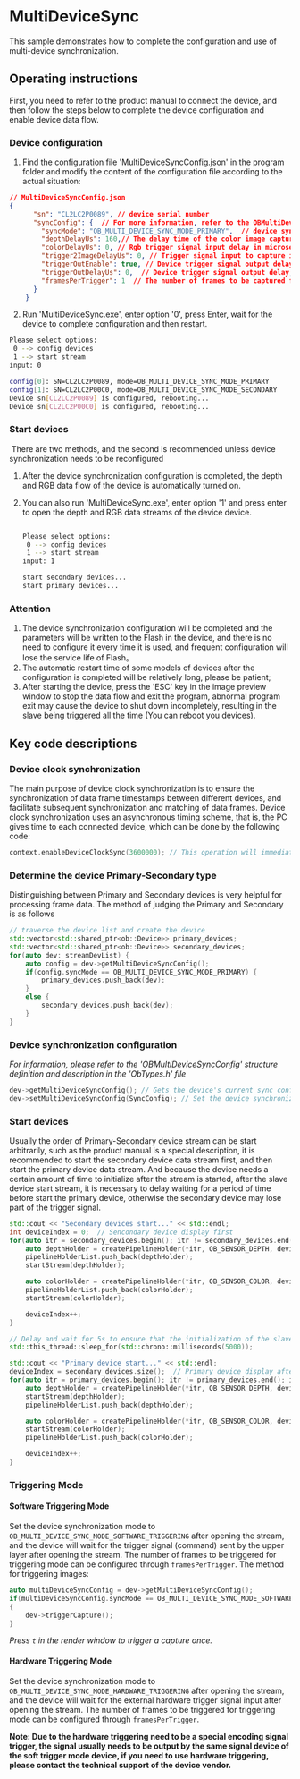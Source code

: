 # MultiDeviceSync

This sample demonstrates how to complete the configuration and use of multi-device synchronization.

## Operating instructions

First, you need to refer to the product manual to connect the device, and then follow the steps below to complete the device configuration and enable device data flow.

### Device configuration

1. Find the configuration file 'MultiDeviceSyncConfig.json' in the program folder and modify the content of the configuration file according to the actual situation:

``` json
// MultiDeviceSyncConfig.json
{
      "sn": "CL2LC2P0089", // device serial number
      "syncConfig": {  // For more information, refer to the OBMultiDeviceSyncConfig structure definition and description in the ObTypes.h file
        "syncMode": "OB_MULTI_DEVICE_SYNC_MODE_PRIMARY",  // device sync mode：“OB_MULTI_DEVICE_SYNC_MODE_PRIMARY, OB_MULTI_DEVICE_SYNC_MODE_SECONDARY，OB_MULTI_DEVICE_SYNC_MODE_SECONDARY_SYNCED etc.” Enum define at include\libobsensor\h\ObTypes.h
        "depthDelayUs": 160,// The delay time of the color image capture after receiving the capture command or trigger signal in microseconds.; In order to prevent laser interference, it is recommended that the laser be staggered by 160us by configuring this delay between different devices
        "colorDelayUs": 0, // Rgb trigger signal input delay in microseconds
        "trigger2ImageDelayUs": 0, // Trigger signal input to capture image delay in microseconds
        "triggerOutEnable": true, // Device trigger signal output delay enable flag.
        "triggerOutDelayUs": 0,  // Device trigger signal output delay, in microseconds
        "framesPerTrigger": 1  // The number of frames to be captured for each trigger signal input; Only valid in software triggering mode and hardware triggering mode
      }
    }
```

2. Run 'MultiDeviceSync.exe', enter option '0', press Enter, wait for the device to complete configuration and then restart.

```bash
Please select options:
 0 --> config devices
 1 --> start stream
input: 0

config[0]: SN=CL2LC2P0089, mode=OB_MULTI_DEVICE_SYNC_MODE_PRIMARY
config[1]: SN=CL2LC2P00C0, mode=OB_MULTI_DEVICE_SYNC_MODE_SECONDARY
Device sn[CL2LC2P0089] is configured, rebooting...
Device sn[CL2LC2P00C0] is configured, rebooting...
```

### Start devices

​	There are two methods, and the second is recommended unless device synchronization needs to be reconfigured

1. After the device synchronization configuration is completed, the depth and RGB data flow of the device is automatically turned on.

2. You can also run 'MultiDeviceSync.exe', enter option '1' and press enter to open the depth and RGB data streams of the device device.

   ```bash

   Please select options:
    0 --> config devices
    1 --> start stream
   input: 1

   start secondary devices...
   start primary devices...
   ```

### Attention

1. The device synchronization configuration will be completed and the parameters will be written to the Flash in the device, and there is no need to configure it every time it is used, and frequent configuration will lose the service life of Flash。
2. The automatic restart time of some models of devices after the configuration is completed will be relatively long, please be patient;
3. After starting the device, press the 'ESC' key in the image preview window to stop the data flow and exit the program, abnormal program exit may cause the device to shut down incompletely, resulting in the slave being triggered all the time (You can reboot you devices).

## Key code descriptions

### Device clock synchronization

The main purpose of device clock synchronization is to ensure the synchronization of data frame timestamps between different devices, and facilitate subsequent synchronization and matching of data frames. Device clock synchronization uses an asynchronous timing scheme, that is, the PC gives time to each connected device, which can be done by the following code:

```cpp
context.enableDeviceClockSync(3600000); // This operation will immediately synchronize all created devices, and will automatically time every hour (3,600,000 seconds).
```

### Determine the device Primary-Secondary type
Distinguishing between Primary and Secondary devices is very helpful for processing frame data. The method of judging the Primary and Secondary is as follows
```cpp
// traverse the device list and create the device
std::vector<std::shared_ptr<ob::Device>> primary_devices;
std::vector<std::shared_ptr<ob::Device>> secondary_devices;
for(auto dev: streamDevList) {
    auto config = dev->getMultiDeviceSyncConfig();
    if(config.syncMode == OB_MULTI_DEVICE_SYNC_MODE_PRIMARY) {
        primary_devices.push_back(dev);
    }
    else {
        secondary_devices.push_back(dev);
    }
}
```

### Device synchronization configuration

*For information, please refer to the 'OBMultiDeviceSyncConfig' structure definition and description in the 'ObTypes.h' file*

```cpp
dev->getMultiDeviceSyncConfig(); // Gets the device's current sync configuration
dev->setMultiDeviceSyncConfig(SyncConfig); // Set the device synchronization configuration, which writes parameters to the device Flash, and the device takes effect after restarting
```

### Start devices

Usually the order of Primary-Secondary device stream can be start arbitrarily, such as the product manual is a special description, it is recommended to start the secondary device data stream first, and then start the primary device data stream. And because the device needs a certain amount of time to initialize after the stream is started, after the slave device start stream, it is necessary to delay waiting for a period of time before start the primary device, otherwise the secondary device may lose part of the trigger signal.

```cpp
std::cout << "Secondary devices start..." << std::endl;
int deviceIndex = 0;  // Sencondary device display first
for(auto itr = secondary_devices.begin(); itr != secondary_devices.end(); itr++) {
    auto depthHolder = createPipelineHolder(*itr, OB_SENSOR_DEPTH, deviceIndex);
    pipelineHolderList.push_back(depthHolder);
    startStream(depthHolder);

    auto colorHolder = createPipelineHolder(*itr, OB_SENSOR_COLOR, deviceIndex);
    pipelineHolderList.push_back(colorHolder);
    startStream(colorHolder);

    deviceIndex++;
}

// Delay and wait for 5s to ensure that the initialization of the slave device is completed
std::this_thread::sleep_for(std::chrono::milliseconds(5000));

std::cout << "Primary device start..." << std::endl;
deviceIndex = secondary_devices.size();  // Primary device display after primary devices.
for(auto itr = primary_devices.begin(); itr != primary_devices.end(); itr++) {
    auto depthHolder = createPipelineHolder(*itr, OB_SENSOR_DEPTH, deviceIndex);
    startStream(depthHolder);
    pipelineHolderList.push_back(depthHolder);

    auto colorHolder = createPipelineHolder(*itr, OB_SENSOR_COLOR, deviceIndex);
    startStream(colorHolder);
    pipelineHolderList.push_back(colorHolder);

    deviceIndex++;
}
```

### Triggering Mode

#### Software Triggering Mode

Set the device synchronization mode to `OB_MULTI_DEVICE_SYNC_MODE_SOFTWARE_TRIGGERING` after opening the stream, and the device will wait for the trigger signal (command) sent by the upper layer after opening the stream. The number of frames to be triggered for triggering mode can be configured through `framesPerTrigger`. The method for triggering images:

```c++
auto multiDeviceSyncConfig = dev->getMultiDeviceSyncConfig();
if(multiDeviceSyncConfig.syncMode == OB_MULTI_DEVICE_SYNC_MODE_SOFTWARE_TRIGGERING)
{
    dev->triggerCapture();
}
```

*Press `t` in the render window to trigger a capture once.*

#### Hardware Triggering Mode

Set the device synchronization mode to `OB_MULTI_DEVICE_SYNC_MODE_HARDWARE_TRIGGERING` after opening the stream, and the device will wait for the external hardware trigger signal input after opening the stream. The number of frames to be triggered for triggering mode can be configured through `framesPerTrigger`.

**Note: Due to the hardware triggering need to be a special encoding signal trigger, the signal usually needs to be output by the same signal device of the soft trigger mode device, if you need to use hardware triggering, please contact the technical support of the device vendor.**
